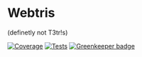 # Webtris
(definetly not T3tr!s)

[![Coverage](https://coveralls.io/repos/github/underscoredotspace/webtris-js/badge.svg?branch=master)](https://coveralls.io/github/underscoredotspace/webtris-js?branch=master) [![Tests](https://travis-ci.org/underscoredotspace/webtris-js.svg?branch=master)](https://travis-ci.org/underscoredotspace/webtris-js) [![Greenkeeper badge](https://badges.greenkeeper.io/underscoredotspace/webtris-js.svg)](https://greenkeeper.io/)